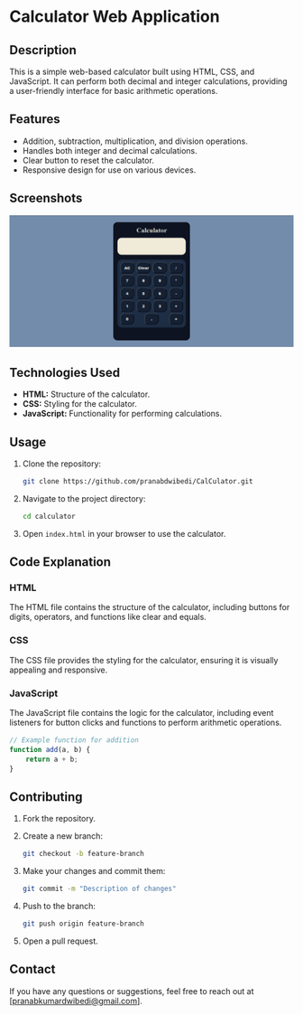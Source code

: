 # Calculator Web Application

## Description

This is a simple web-based calculator built using HTML, CSS, and JavaScript. It can perform both decimal and integer calculations, providing a user-friendly interface for basic arithmetic operations.

## Features

- Addition, subtraction, multiplication, and division operations.
- Handles both integer and decimal calculations.
- Clear button to reset the calculator.
- Responsive design for use on various devices.


## Screenshots

![Calculator Screenshot](ScreenShot.png)

## Technologies Used

- **HTML:** Structure of the calculator.
- **CSS:** Styling for the calculator.
- **JavaScript:** Functionality for performing calculations.

## Usage

1. Clone the repository:

    ```bash
    git clone https://github.com/pranabdwibedi/CalCulator.git
    ```

2. Navigate to the project directory:

    ```bash
    cd calculator
    ```

3. Open `index.html` in your browser to use the calculator.

## Code Explanation

### HTML

The HTML file contains the structure of the calculator, including buttons for digits, operators, and functions like clear and equals.

### CSS

The CSS file provides the styling for the calculator, ensuring it is visually appealing and responsive.

### JavaScript

The JavaScript file contains the logic for the calculator, including event listeners for button clicks and functions to perform arithmetic operations.

```javascript
// Example function for addition
function add(a, b) {
    return a + b;
}
```

## Contributing

1. Fork the repository.
2. Create a new branch:

    ```bash
    git checkout -b feature-branch
    ```

3. Make your changes and commit them:

    ```bash
    git commit -m "Description of changes"
    ```

4. Push to the branch:

    ```bash
    git push origin feature-branch
    ```

5. Open a pull request.


## Contact

If you have any questions or suggestions, feel free to reach out at [pranabkumardwibedi@gmail.com].